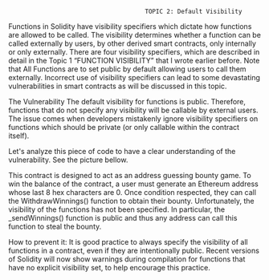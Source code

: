                                          TOPIC 2: Default Visibility 


Functions in Solidity have visibility specifiers which dictate how functions are allowed to be called. The visibility determines whether a function can be called externally by users, by other derived smart contracts, only internally or only externally. There are four visibility specifiers, which are described in detail in the Topic 1 “FUNCTION VISIBILITY” that I wrote earlier before. Note that All Functions are to set public by default allowing users to call them externally. Incorrect use of visibility specifiers can lead to some devastating vulnerabilities in smart contracts as will be discussed in this topic.

The Vulnerability
The default visibility for functions is public. Therefore, functions that do not specify any visibility will be callable by external users. The issue comes when developers mistakenly ignore visibility specifiers on functions which should be private (or only callable within the contract itself).

Let's analyze this piece of code to have a clear understanding of the vulnerability. See the picture bellow.
 
This contract is designed to act as an address guessing bounty game. To win the balance of the contract, a user must generate an Ethereum address whose last 8 hex characters are 0. Once condition respected, they can call the WithdrawWinnings() function to obtain their bounty.
Unfortunately, the visibility of the functions has not been specified. In particular, the _sendWinnings() function is public and thus any address can call this function to steal the bounty.


How to prevent it:
It is good practice to always specify the visibility of all functions in a contract, even if they are intentionally public. Recent versions of Solidity will now show warnings during compilation for functions that have no explicit visibility set, to help encourage this practice.

